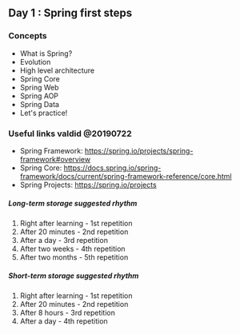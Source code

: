 ## Day 1 : Spring first steps

### Concepts

* What is Spring?
* Evolution
* High level architecture
* Spring Core
* Spring Web
* Spring AOP
* Spring Data
* Let's practice!

### Useful links valdid @20190722

* Spring Framework: https://spring.io/projects/spring-framework#overview 
* Spring Core: https://docs.spring.io/spring-framework/docs/current/spring-framework-reference/core.html 
* Spring Projects: https://spring.io/projects

##### Long-term storage suggested rhythm

1. Right after learning - 1st repetition
2. After 20 minutes     - 2nd repetition
3. After a day          - 3rd repetition
4. After two weeks      - 4th repetition
5. After two months     - 5th repetition

##### Short-term storage suggested rhythm

1. Right after learning - 1st repetition
2. After 20 minutes     - 2nd repetition
3. After 8 hours        - 3rd repetition
4. After a day          - 4th repetition